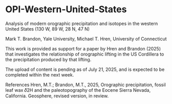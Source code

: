 # OPI-Western-United-States
Analysis of modern orographic precipitation and isotopes in the western United States (130 W, 89 W, 28 N, 47 N)

Mark T. Brandon, Yale University, Michael T. Hren, University of Connecticut

This work is provided as support for a paper by Hren and Brandon (2025) that investigates the relationship of orographic lifting in the US Cordillera to the precipitation produced by that lifting.

The upload of content is pending as of July 21, 2025, and is expected to be completed within the next week.

References
Hren, M.T.; Brandon, M.T., 2025, Orographic precipitation, fossil leaf wax 𝛿2H and the paleotopography of the Eocene Sierra Nevada, California. Geosphere, revised version, in review. 
